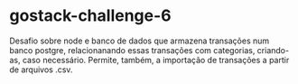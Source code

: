# gostack-challenge-6
Desafio sobre node e banco de dados que armazena transações num banco postgre, relacionanando essas transações com categorias, criando-as, caso necessário.
Permite, também, a importação de transações a partir de arquivos .csv.
